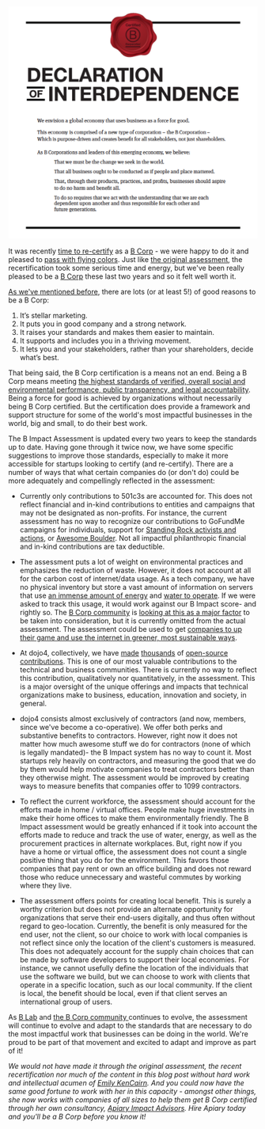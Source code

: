 ![Screen Shot 2017-03-24 at 11.48.47 AM.png](assets/b.png) 

It was recently [time to re-certify](https://www.bcorporation.net/become-a-b-corp/how-to-become-a-b-corp/performance-requirements) as a [B Corp](https://www.bcorporation.net/what-are-b-corps) - we were happy to do it and pleased to [pass with flying colors](https://www.bcorporation.net/community/dojo4). Just like [the original assessment](http://www.bimpactassessment.net/), the recertification took some serious time and energy, but we've been really pleased to be a [B Corp](https://www.bcorporation.net/what-are-b-corps) these last two years and so it felt well worth it.

[As we've mentioned before](https://unreasonable.is/5-benefits-to-becoming-a-b-corp/), there are lots (or at least 5!) of good reasons to be a B Corp:
1. It’s stellar marketing.
2. It puts you in good company and a strong network.
3. It raises your standards and makes them easier to maintain.
4. It supports and includes you in a thriving movement.
5. It lets you and your stakeholders, rather than your shareholders, decide what’s best.

That being said, the B Corp certification is a means not an end. Being a B Corp means meeting [the highest standards of verified, overall social and environmental performance, public transparency, and legal accountability](https://www.bcorporation.net/what-are-b-corps/about-b-lab). Being a force for good is achieved by organizations without necessarily being B Corp certified. But the certification does provide a framework and support structure for some of the world's most impactful businesses in the world, big and small, to do their best work. 

The B Impact Assessment is updated every two years to keep the standards up to date. Having gone through it twice now, we have some specific suggestions to improve those standards, especially to make it more accessible for startups looking to certify (and re-certify). There are a number of ways that what certain companies do (or don't do) could be more adequately and compellingly reflected in the assessment:

* Currently only contributions to 501c3s are accounted for. This does not reflect financial and in-kind contributions to entities and campaigns that may not be designated as non-profits. For instance, the current assessment has no way to recognize our contributions to GoFundMe campaigns for individuals, support for [Standing Rock activists and actions](https://medium.com/@ShaunKing/please-support-these-5-standing-rock-legal-defense-funds-to-stop-the-dakota-access-pipeline-754be4674ec2), or [Awesome Boulder](http://www.awesomeboulder.org/).  Not all impactful philanthropic financial and in-kind contributions are tax deductible.

* The assessment puts a lot of weight on environmental practices and emphasizes the reduction of waste. However, it does not account at all for the carbon cost of internet/data usage. As a tech company, we have no physical inventory but store a vast amount of information on servers that use [an immense amount of energy](http://thebulletin.org/dirty-parts-computing-world9312) and [water to operate](http://). If we were asked to track this usage, it would work against our B Impact score- and rightly so. The [B Corp community](https://bthechange.com/will-the-digital-future-be-green-6cd2bbd34f4a) is [looking at this as a major factor](https://bthechange.com/sustainability-in-business-a-greener-internet-99aa96734024) to be taken into consideration, but it is currently omitted from the actual assessment. The assessment could be used to get [companies to up their game and use the internet in greener, most sustainable ways](http://www.greenpeace.org/usa/global-warming/click-clean/). 

* At dojo4, collectively, we have [made](https://github.com/spikex) [thousands](https://github.com/ahoward) of [open-source](https://opensource.org/) [contributions](https://github.com/copiousfreetime). This is one of our most valuable contributions to the technical and business communities. There is currently no way to reflect this contribution, qualitatively nor quantitatively, in the assessment. This is a major oversight of the unique offerings and impacts that technical organizations make to business, education, innovation and society, in general. 

* dojo4 consists almost exclusively of contractors (and now, members, since we've become a co-operative). We offer both perks and substantive benefits to contractors. However, right now it does not matter how much awesome stuff we do for contractors (none of which is legally mandated)- the B Impact system has no way to count it. Most startups rely heavily on contractors, and measuring the good that we do by them would help motivate companies to treat contractors better than they otherwise might. The assessment would be improved by creating ways to measure benefits that companies offer to 1099 contractors.  

* To reflect the current workforce, the assessment should account for the efforts made in home / virtual offices. People make huge investments in make their home offices to make them environmentally friendly. The B Impact assessment would be greatly enhanced if it took into account the efforts made to reduce and track the use of water, energy, as well as the procurement practices in alternate workplaces.  But, right now if you have a home or virtual office, the assessment does not count a single positive thing that you do for the environment.  This favors those companies that pay rent or own an office building and does not reward those who reduce unnecessary and wasteful commutes by working where they live. 
 
* The assessment offers points for creating local benefit. This is surely a worthy criterion but does not provide an alternate opportunity for organizations that serve their end-users digitally, and thus often without regard to geo-location. Currently, the benefit is only measured for the end user, not the client, so our choice to work with local companies is not reflect since only the location of the client's customers is measured. This does not adequately account for the supply chain choices that can be made by software developers to support their local economies. For instance, we cannot usefully define the location of the individuals that use the software we build, but we can choose to work with clients that operate in a specific location, such as our local community. If the client is local, the benefit should be local, even if that client serves an international group of users.

As [B Lab](https://en.wikipedia.org/wiki/B_Lab) and [the B Corp community ](https://www.voanews.com/a/b-corporation-real-value-social-values/3798503.html)continues to evolve, the assessment will continue to evolve and adapt to the standards that are necessary to do the most impactful work that businesses can be doing in the world. We're proud to be part of that movement and excited to adapt and improve as part of it! 

*We would not have made it through the original assessment, the recent recertification nor much of the content in this blog post without hard work and intellectual acumen of [Emily KenCairn](http://dojo4.com/team/emily-utz).* *And you could now have the same good fortune to work with her in this capacity - amongst other things, she now works with companies of all sizes to help them get B Corp certified through her own consultancy, [Apiary Impact Advisors](http://www.apiaryimpactadvisors.com/).* *Hire Apiary today and you'll be a B Corp before you know it!*






